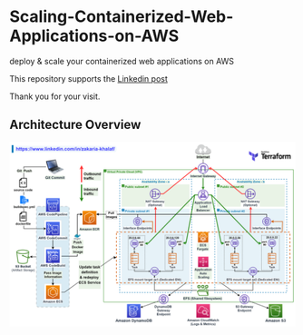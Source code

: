 # Scaling-Containerized-Web-Applications-on-AWS

deploy & scale your containerized web applications on AWS

This repository supports the [Linkedin post](https://www.linkedin.com/in/zakaria-khalaf/)

Thank you for your visit.

## Architecture Overview
![alt text](https://github.com/ZakariaKhalaf/Scaling-Containerized-Web-Applications-on-AWS/blob/master/Scaling-Containerized-Web-Applications-on-AWS.png?raw=true)